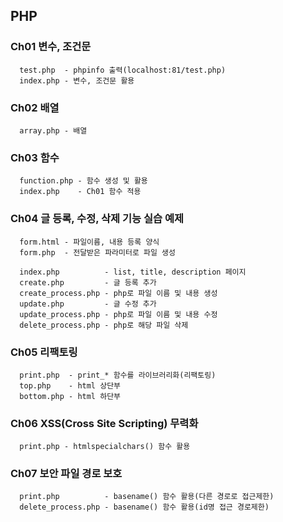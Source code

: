 ## PHP

### Ch01 변수, 조건문
```
  test.php  - phpinfo 출력(localhost:81/test.php)
  index.php - 변수, 조건문 활용
```

### Ch02 배열
```
  array.php - 배열
```

### Ch03 함수
```
  function.php - 함수 생성 및 활용
  index.php    - Ch01 함수 적용
```

### Ch04 글 등록, 수정, 삭제 기능 실습 예제
```
  form.html - 파일이름, 내용 등록 양식
  form.php  - 전달받은 파라미터로 파일 생성
  
  index.php          - list, title, description 페이지
  create.php         - 글 등록 추가
  create_process.php - php로 파일 이름 및 내용 생성
  update.php         - 글 수정 추가
  update_process.php - php로 파일 이름 및 내용 수정
  delete_process.php - php로 해당 파일 삭제
```

### Ch05 리팩토링
```
  print.php  - print_* 함수를 라이브러리화(리팩토링)
  top.php    - html 상단부
  bottom.php - html 하단부
```

### Ch06 XSS(Cross Site Scripting) 무력화
```
  print.php - htmlspecialchars() 함수 활용
```

### Ch07 보안 파일 경로 보호
```
  print.php          - basename() 함수 활용(다른 경로로 접근제한)
  delete_process.php - basename() 함수 활용(id명 접근 경로제한) 
```
